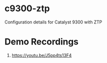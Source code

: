 # c9300-ztp
Configuration details for Catalyst 9300 with ZTP

# Demo Recordings
1) https://youtu.be/J5pp4ts13F4
